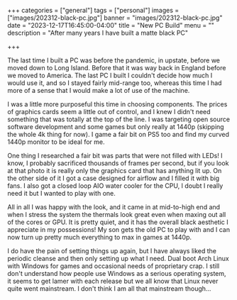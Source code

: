 +++
categories = ["general"]
tags = ["personal"]
images = ["images/202312-black-pc.jpg"]
banner = "images/202312-black-pc.jpg"
date = "2023-12-17T16:45:00-04:00"
title = "New PC Build"
menu = ""
description = "After many years I have built a matte black PC"

+++

The last time I built a PC was before the pandemic, in upstate, before we moved down to Long Island. Before that it was way back in England before we moved to America. The last PC I built I couldn't decide how much I would use it, and so I stayed fairly mid-range too, whereas this time I had more of a sense that I would make a lot of use of the machine.

I was a little more purposeful this time in choosing components. The prices of graphics cards seem a little out of control, and I knew I didn't need something that was totally at the top of the line. I was targeting open source software development and some games but only really at 1440p (skipping the whole 4k thing for now). I game a fair bit on PS5 too and find my curved 1440p monitor to be ideal for me.

One thing I researched a fair bit was parts that were not filled with LEDs! I know, I probably sacrificed thousands of frames per second, but if you look at that photo it is really only the graphics card that has anything lit up. On the other side of it I got a case designed for airflow and I filled it with big fans. I also got a closed loop AIO water cooler for the CPU, I doubt I really need it but I wanted to play with one.

All in all I was happy with the look, and it came in at mid-to-high end and when I stress the system the thermals look great even when maxing out all of the cores or GPU. It is pretty quiet, and it has the overall black aesthetic I appreciate in my possessions! My son gets the old PC to play with and I can now turn up pretty much everything to max in games at 1440p.

I do have the pain of setting things up again, but I have always liked the periodic cleanse and then only setting up what I need. Dual boot Arch Linux with Windows for games and occasional needs of proprietary crap. I still don't understand how people use Windows as a serious operating system, it seems to get lamer with each release but we all know that Linux never quite went mainstream. I don't think I am all that mainstream though...
